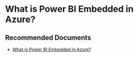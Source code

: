   <properties
	pageTitle="advisory - what is power bi embedded in azure?"
	description="advisory - what is power bi embedded in azure?"
	service="microsoft.PowerBIDedicated"
	resource="capacities"
	authors="pjfreitas"
	ms.author="pfreitas"	
	displayOrder="710"
	selfHelpType="generic"
	supportTopicIds="32628061"
	productPesIds="16334"
	cloudEnvironments="public, MoonCake, fairfax, usnat, ussec" 
	articleId="aa0b70f5-c574-39b1-e52e-b0bf89507004"
	ownershipId="PowerBI_PowerBI"
/>

# What is Power BI Embedded in Azure?

## **Recommended Documents**

* [What is Power BI Embedded in Azure?](https://docs.microsoft.com/power-bi/developer/azure-pbie-what-is-power-bi-embedded)
